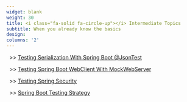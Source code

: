 ```yaml
---
widget: blank
weight: 30
title: <i class="fa-solid fa-circle-up"></i> Intermediate Topics
subtitle: When you already know the basics
design:
columns: '2'
---
```


&nbsp; >> [Testing Serialization With Spring Boot @JsonTest](/spring-boot-jsontest)

&nbsp; >> [Testing Spring Boot WebClient With MockWebServer](/spring-boot-webclient-mockwebserver)

&nbsp; >> [Testing Spring Security](/spring-security-testing/)

&nbsp; >> [Spring Boot Testing Strategy](/spring-boot-testing-strategy)
